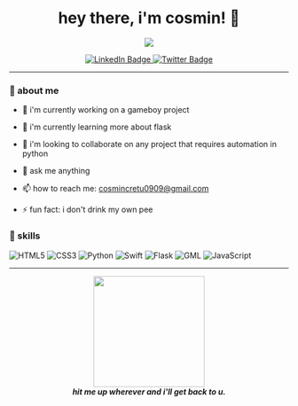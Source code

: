 <h1 align="center">hey there, i'm cosmin! 👋</h1>

<p align="center">
<img src="https://readme-typing-svg.herokuapp.com/?lines=welcome;i+like+creating+things+from+nothing&center=true&width=500&height=50">
</p>

<p align="center">
<a href="https://www.linkedin.com/in/cosmin-cretu-349002306/">
<img src="https://img.shields.io/badge/-linkedin-blue?style=flat-square&logo=Linkedin&logoColor=white&link=https://www.linkedin.com/in/your-linkedin-profile/" alt="LinkedIn Badge">
</a>
<a href="https://twitter.com/inkdPG">
<img src="https://img.shields.io/badge/-twitter-1ca0f1?style=flat-square&labelColor=1ca0f1&logo=twitter&logoColor=white&link=https://twitter.com/your-twitter-handle" alt="Twitter Badge">
</a>
</p>

---

### 🌟 about me

- 🔭 i'm currently working on a gameboy project

- 🌱 i'm currently learning more about flask 

- 👯 i'm looking to collaborate on any project that requires automation in python

- 💬 ask me anything

- 📫 how to reach me: cosmincretu0909@gmail.com  

- ⚡ fun fact: i don't drink my own pee

### 🚀 skills

<p align="left">
<img src="https://img.shields.io/badge/-html5-E34F26?style=flat-square&logo=html5&logoColor=white" alt="HTML5">
<img src="https://img.shields.io/badge/-css3-1572B6?style=flat-square&logo=css3&logoColor=white" alt="CSS3">  
<img src="https://img.shields.io/badge/-python-3776AB?style=flat-square&logo=Python&logoColor=white" alt="Python">
<img src="https://img.shields.io/badge/-swift-FA7343?style=flat-square&logo=Swift&logoColor=white" alt="Swift">
<img src="https://img.shields.io/badge/-flask-000000?style=flat-square&logo=Flask&logoColor=white" alt="Flask">
<img src="https://img.shields.io/badge/-gml-8CC445?style=flat-square&logo=gamemaker-studio&logoColor=white" alt="GML">
<img src="https://img.shields.io/badge/-javascript-F7DF1E?style=flat-square&logo=JavaScript&logoColor=black" alt="JavaScript">  
</p>

---

<p align="center">
<img src="https://media.giphy.com/media/5LukhZkYzESOs/giphy.gif" width="200">
<br>
<em><b>hit me up wherever and i'll get back to u.</b></em>
</p>
